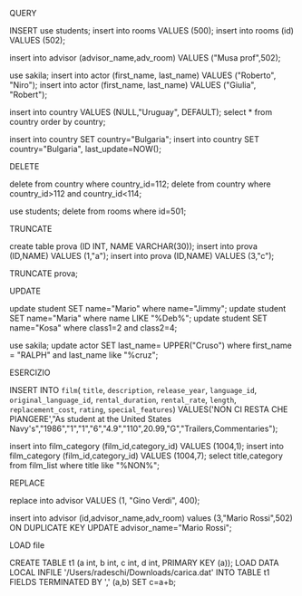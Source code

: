 QUERY

INSERT
use students;
insert into rooms VALUES (500);
insert into rooms (id) VALUES (502);

insert into advisor (advisor_name,adv_room) VALUES ("Musa prof",502);

use sakila;
insert into actor (first_name, last_name) VALUES ("Roberto", "Niro");
insert into actor (first_name, last_name) VALUES ("Giulia", "Robert");

insert into country  VALUES (NULL,"Uruguay", DEFAULT);
select * from country order by country;

insert into country SET country="Bulgaria";
insert into country SET country="Bulgaria", last_update=NOW();

DELETE

 delete from country where country_id=112;
 delete from country where country_id>112 and country_id<114;

use students;
 delete from rooms where id=501;

 TRUNCATE

 create table prova (ID INT, NAME VARCHAR(30));
 insert into prova (ID,NAME) VALUES (1,"a");
 insert into prova (ID,NAME) VALUES (3,"c");

 TRUNCATE prova;


UPDATE

update student SET name="Mario" where name="Jimmy";
 update student SET name="Maria" where name LIKE "%Deb%";
 update student SET name="Kosa" where class1=2 and class2=4;

use sakila;
update actor SET last_name= UPPER("Cruso") where first_name = "RALPH" and last_name like "%cruz";

ESERCIZIO

INSERT INTO `film`( `title`, `description`, `release_year`, `language_id`, `original_language_id`, `rental_duration`, `rental_rate`, `length`, `replacement_cost`, `rating`, `special_features`) VALUES('NON CI RESTA CHE PIANGERE',"As student at the United States Navy's","1986","1","1","6","4.9","110",20.99,"G","Trailers,Commentaries");

 insert into film_category (film_id,category_id) VALUES (1004,1);
 insert into film_category (film_id,category_id) VALUES (1004,7);
 select title,category from film_list where title like "%NON%";

 REPLACE

 replace into advisor VALUES (1, "Gino Verdi", 400);

 insert into advisor (id,advisor_name,adv_room) values (3,"Mario Rossi",502) ON DUPLICATE KEY UPDATE advisor_name="Mario Rossi";

 LOAD file
 
CREATE TABLE t1 (a int, b int, c int, d int, PRIMARY KEY (a));
 LOAD DATA LOCAL INFILE '/Users/radeschi/Downloads/carica.dat' INTO TABLE t1 FIELDS TERMINATED BY ',' (a,b) SET c=a+b;